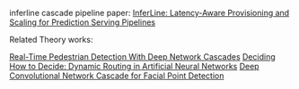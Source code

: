 inferline cascade pipeline
paper: [InferLine: Latency-Aware Provisioning and Scaling for Prediction Serving Pipelines](https://dl.acm.org/doi/10.1145/3419111.3421285)

Related Theory works:

[Real-Time Pedestrian Detection With Deep Network Cascades](http://www.bmva.org/bmvc/2015/papers/paper032/paper032.pdf)
[Deciding How to Decide: Dynamic Routing in Artificial Neural Networks](https://proceedings.mlr.press/v70/mcgill17a.html)
[Deep Convolutional Network Cascade for Facial Point Detection](https://openaccess.thecvf.com/content_cvpr_2013/papers/Sun_Deep_Convolutional_Network_2013_CVPR_paper.pdf)
